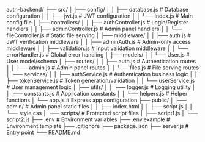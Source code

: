 auth-backend/
├── src/
│   ├── config/
│   │   ├── database.js          # Database configuration
│   │   ├── jwt.js               # JWT configuration
│   │   └── index.js             # Main config file
│   ├── controllers/
│   │   ├── authController.js    # Login/Register handlers
│   │   ├── adminController.js   # Admin panel handlers
│   │   └── fileController.js    # Static file serving
│   ├── middleware/
│   │   ├── auth.js              # JWT verification middleware
│   │   ├── adminAuth.js         # Admin-only access middleware
│   │   ├── validation.js        # Input validation middleware
│   │   └── errorHandler.js      # Global error handling
│   ├── models/
│   │   └── User.js              # User model/schema
│   ├── routes/
│   │   ├── auth.js              # Authentication routes
│   │   ├── admin.js             # Admin panel routes
│   │   └── files.js             # File serving routes
│   ├── services/
│   │   ├── authService.js       # Authentication business logic
│   │   ├── tokenService.js      # Token generation/validation
│   │   └── userService.js       # User management logic
│   ├── utils/
│   │   ├── logger.js            # Logging utility
│   │   ├── constants.js         # Application constants
│   │   └── helpers.js           # Helper functions
│   └── app.js                   # Express app configuration
├── public/
│   ├── admin/                   # Admin panel static files
│   │   ├── index.html
│   │   ├── script.js
│   │   └── style.css
│   └── scripts/                 # Protected script files
│       ├── script1.js
│       └── script2.js
├── .env                         # Environment variables
├── .env.example                 # Environment template
├── .gitignore
├── package.json
├── server.js                    # Entry point
└── README.md